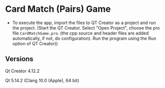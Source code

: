 # Card Match (Pairs) Game
- To execute the app, import the files to QT Creator as a project and run the project. (Start the QT Creator. Select "Open Project", choose the pro file ```CardMatchGame.pro```. (the cpp source and header files are added automatically, if not, do configuration). Run the program using the Run option of QT Creator))

## Versions

Qt Creator 4.12.2 

Qt 5.14.2 (Clang 10.0 (Apple), 64 bit)
